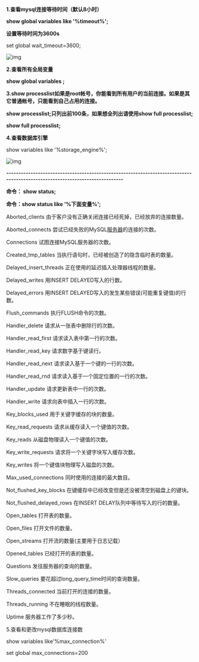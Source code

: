 **1.查看mysql连接等待时间（默认8小时）**

**show global variables like '%timeout%';**

**设置等待时间为3600s**

set global wait_timeout=3600;

![img](D:\software\youdao_file\weixinobU7Vji2jSDT8WUoQ-GPtcbtUpic\a10c01afeee149bbbc36d3f724107b76\clipboard.png)

**2.查看所有全局变量**

**show global variables ;**

**3.****show processlist****如果是root帐号，你能看到所有用户的当前连接。如果是其它普通帐号，只能看到自己占用的连接。** 

**show processlist;****只列出前100条，如果想全列出请使用****show full processlist;** 

**show full processlist;**

**4.查看数据库引擎**

show variables like '%storage_engine%';

![img](D:\software\youdao_file\weixinobU7Vji2jSDT8WUoQ-GPtcbtUpic\04eda6f29fb141229be605ac4b9948e9\e357f4c92bd062384bc4aa5605fd887.png)

**----------------------------------------------------------------------------------------------------------------------------**

**命令： show status;**

**命令：show status like '%下面变量%';**

Aborted_clients 由于客户没有正确关闭连接已经死掉，已经放弃的连接数量。 

Aborted_connects 尝试已经失败的MySQL[服务器](https://www.baidu.com/s?wd=服务器&tn=24004469_oem_dg&rsv_dl=gh_pl_sl_csd)的连接的次数。 

Connections 试图连接MySQL服务器的次数。 

Created_tmp_tables 当执行语句时，已经被创造了的隐含临时表的数量。 

Delayed_insert_threads 正在使用的延迟插入处理器线程的数量。 

Delayed_writes 用INSERT DELAYED写入的行数。 

Delayed_errors 用INSERT DELAYED写入的发生某些错误(可能重复键值)的行数。 

Flush_commands 执行FLUSH命令的次数。 

Handler_delete 请求从一张表中删除行的次数。 

Handler_read_first 请求读入表中第一行的次数。 

Handler_read_key 请求数字基于键读行。 

Handler_read_next 请求读入基于一个键的一行的次数。 

Handler_read_rnd 请求读入基于一个固定位置的一行的次数。 

Handler_update 请求更新表中一行的次数。 

Handler_write 请求向表中插入一行的次数。 

Key_blocks_used 用于关键字缓存的块的数量。 

Key_read_requests 请求从缓存读入一个键值的次数。 

Key_reads 从磁盘物理读入一个键值的次数。 

Key_write_requests 请求将一个关键字块写入缓存次数。 

Key_writes 将一个键值块物理写入磁盘的次数。 

Max_used_connections 同时使用的连接的最大数目。 

Not_flushed_key_blocks 在键缓存中已经改变但是还没被清空到磁盘上的键块。 

Not_flushed_delayed_rows 在INSERT DELAY队列中等待写入的行的数量。 

Open_tables 打开表的数量。 

Open_files 打开文件的数量。 

Open_streams 打开流的数量(主要用于日志记载） 

Opened_tables 已经打开的表的数量。 

Questions 发往服务器的查询的数量。 

Slow_queries 要花超过long_query_time时间的查询数量。 

Threads_connected 当前打开的连接的数量。 

Threads_running 不在睡眠的线程数量。 

Uptime 服务器工作了多少秒。

5.查看和更改mysql数据库连接数

show variables like'%max_connection%'

set global max_connections=200